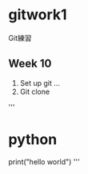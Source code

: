 # gitwork1
Git練習

## Week 10

1. Set up git ...
2. Git clone

'''
# python

print("hello world")
'''
